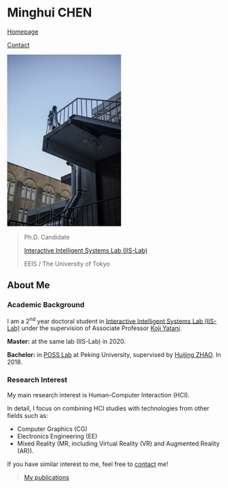 # Minghui CHEN

[Homepage](*//minghuihub.github.io)

[Contact](*//iraka-c.github.io/markdown.html?title=Contact&src=%2F%2Fminghuihub.github.io%2Fmarkdowns%2Fcontact.md&bg=%2F%2Fminghuihub.github.io%2Fresources%2Fmain-bg.jpg)

<img src="../resources/intro/self.jpg" height=400/>

> Ph.D. Candidate
>
> [Interactive Intelligent Systems Lab (IIS-Lab)](https://iis-lab.org/)
>
> EEIS / The University of Tokyo

## About Me

### Academic Background

I am a 2<sup>nd</sup> year doctoral student in [Interactive Intelligent Systems Lab (IIS-Lab)](https://iis-lab.org/) under the supervision of Associate Professor [Koji Yatani](https://iis-lab.org/member/koji-yatani/).

**Master:** at the same lab (IIS-Lab) in 2020.

**Bachelor:** in [POSS Lab](http://www.poss.pku.edu.cn/) at Peking University, supervised by [Huijing ZHAO](http://www.poss.pku.edu.cn/members/zhaohj/index-e.htm). In 2018.

### Research Interest

My main research interest is Human-Computer Interaction (HCI).

In detail, I focus on combining HCI studies with technologies from other fields such as:

* Computer Graphics (CG)
* Electronics Engineering (EE)
* Mixed Reality (MR, including Virtual Reality (VR) and Augmented Reality (AR)).

If you have similar interest to me, feel free to [contact](?title=Contact&src=%2F%2Fminghuihub.github.io%2Fmarkdowns%2Fcontact.md&bg=%2F%2Fminghuihub.github.io%2Fresources%2Fmain-bg.jpg) me!

> [My publications](?title=Research&src=%2F%2Fminghuihub.github.io%2Fmarkdowns%2Fresearch.md&bg=%2F%2Fminghuihub.github.io%2Fresources%2Fmain-bg.jpg)